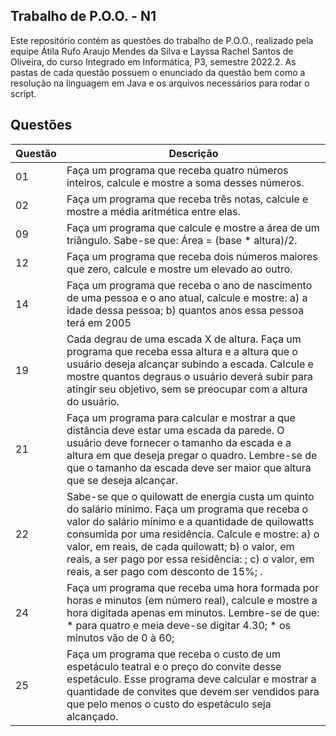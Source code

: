 ## Trabalho de P.O.O. - N1

Este repositório contém as questões do trabalho de P.O.O., realizado pela equipe Átila Rufo Araujo Mendes da Silva e Layssa Rachel Santos de Oliveira, do curso Integrado em Informática, P3, semestre 2022.2.
  As pastas de cada questão possuem o enunciado da questão bem como a resolução na linguagem em Java e os arquivos
necessários para rodar o script. 


## Questões

| Questão | Descrição |
|---|---|
|01| Faça um programa que receba quatro números inteiros, calcule e mostre a soma desses números. |
|02| Faça um programa que receba três notas, calcule e mostre a média aritmética entre elas. | 
|09| Faça um programa que calcule e mostre a área de um triângulo. Sabe-se que: Área = (base * altura)/2. |
|12| Faça um programa que receba dois números maiores que zero, calcule e mostre um elevado ao outro. |
|14| Faça um programa que receba o ano de nascimento de uma pessoa e o ano atual, calcule e mostre: a) a idade dessa pessoa; b) quantos anos essa pessoa terá em 2005|
|19| Cada degrau de uma escada X de altura. Faça um programa que receba essa altura e a altura que o usuário deseja alcançar subindo a escada. Calcule e mostre quantos degraus o usuário deverá subir para atingir seu objetivo, sem se preocupar com a altura do usuário. |
|21| Faça um programa para calcular e mostrar a que distância deve estar uma escada da parede. O usuário deve fornecer o tamanho da escada e a altura em que deseja pregar o quadro. Lembre-se de que o tamanho da escada deve ser maior que altura que se deseja alcançar. |
|22| Sabe-se que o quilowatt de energia custa um quinto do salário mínimo. Faça um programa que receba o valor do salário mínimo e a quantidade de quilowatts consumida por uma residência. Calcule e mostre: a) o valor, em reais, de cada quilowatt; b) o valor, em reais, a ser pago por essa residência: ; c) o valor, em reais, a ser pago com desconto de 15%; .
|24| Faça um programa que receba uma hora formada por horas e minutos (em número real), calcule e mostre a hora digitada apenas em minutos. Lembre-se de que: * para quatro e meia deve-se digitar 4.30; * os minutos vão de 0 à 60; |
|25| Faça um programa que receba o custo de um espetáculo teatral e o preço do convite desse espetáculo. Esse programa deve calcular e mostrar a quantidade de convites que devem ser vendidos para que pelo menos o custo do espetáculo seja alcançado. |
